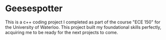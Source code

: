 # Geesespotter
This is a c++ coding project I completed as part of the course "ECE 150" for the University of Waterloo. This project built my foundational skills perfectly, acquiring me to be ready for the next projects to come. 
